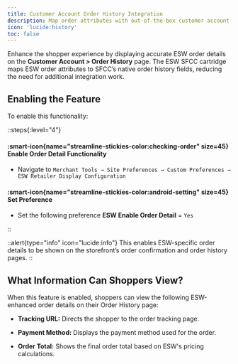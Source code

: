 ```yaml
---
title: Customer Account Order History Integration
description: Map order attributes with out-of-the-box customer account order history attributes.
icon: 'lucide:history'
toc: false
---
```


Enhance the shopper experience by displaying accurate ESW order details on the **Customer Account > Order History** page. The ESW SFCC cartridge maps ESW order attributes to SFCC’s native order history fields, reducing the need for additional integration work.

## Enabling the Feature

To enable this functionality:

::steps{:level="4"}

#### :smart-icon{name="streamline-stickies-color:checking-order" size=45} Enable Order Detail Functionality  

- Navigate to `Merchant Tools → Site Preferences → Custom Preferences → ESW Retailer Display Configuration`

#### :smart-icon{name="streamline-stickies-color:android-setting" size=45} Set Preference

- Set the following preference **ESW Enable Order Detail** = `Yes`

::

::alert{type="info" icon="lucide:info"}
This enables ESW-specific order details to be shown on the storefront’s order confirmation and order history pages.
::


## What Information Can Shoppers View?

When this feature is enabled, shoppers can view the following ESW-enhanced order details on their Order History page:

- **Tracking URL:** Directs the shopper to the order tracking page.

- **Payment Method:** Displays the payment method used for the order.

- **Order Total:** Shows the final order total based on ESW's pricing calculations.



